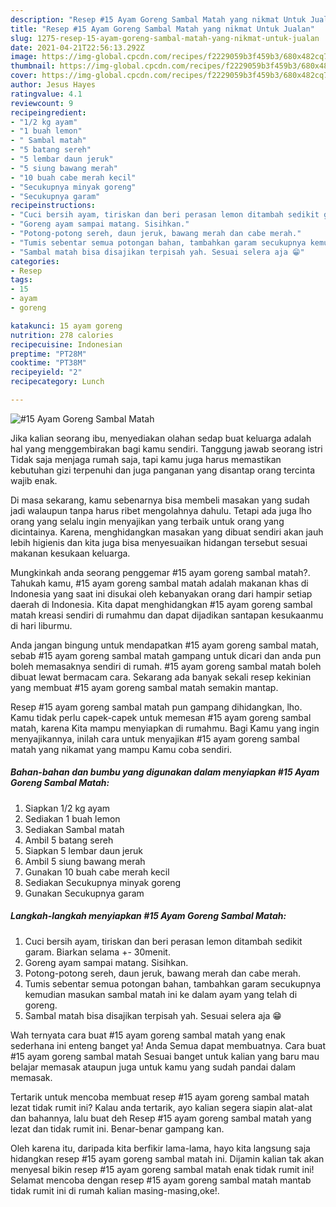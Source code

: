 ```yaml
---
description: "Resep #15 Ayam Goreng Sambal Matah yang nikmat Untuk Jualan"
title: "Resep #15 Ayam Goreng Sambal Matah yang nikmat Untuk Jualan"
slug: 1275-resep-15-ayam-goreng-sambal-matah-yang-nikmat-untuk-jualan
date: 2021-04-21T22:56:13.292Z
image: https://img-global.cpcdn.com/recipes/f2229059b3f459b3/680x482cq70/15-ayam-goreng-sambal-matah-foto-resep-utama.jpg
thumbnail: https://img-global.cpcdn.com/recipes/f2229059b3f459b3/680x482cq70/15-ayam-goreng-sambal-matah-foto-resep-utama.jpg
cover: https://img-global.cpcdn.com/recipes/f2229059b3f459b3/680x482cq70/15-ayam-goreng-sambal-matah-foto-resep-utama.jpg
author: Jesus Hayes
ratingvalue: 4.1
reviewcount: 9
recipeingredient:
- "1/2 kg ayam"
- "1 buah lemon"
- " Sambal matah"
- "5 batang sereh"
- "5 lembar daun jeruk"
- "5 siung bawang merah"
- "10 buah cabe merah kecil"
- "Secukupnya minyak goreng"
- "Secukupnya garam"
recipeinstructions:
- "Cuci bersih ayam, tiriskan dan beri perasan lemon ditambah sedikit garam. Biarkan selama +- 30menit."
- "Goreng ayam sampai matang. Sisihkan."
- "Potong-potong sereh, daun jeruk, bawang merah dan cabe merah."
- "Tumis sebentar semua potongan bahan, tambahkan garam secukupnya kemudian masukan sambal matah ini ke dalam ayam yang telah di goreng."
- "Sambal matah bisa disajikan terpisah yah. Sesuai selera aja 😁"
categories:
- Resep
tags:
- 15
- ayam
- goreng

katakunci: 15 ayam goreng 
nutrition: 278 calories
recipecuisine: Indonesian
preptime: "PT28M"
cooktime: "PT38M"
recipeyield: "2"
recipecategory: Lunch

---
```



![#15 Ayam Goreng Sambal Matah](https://img-global.cpcdn.com/recipes/f2229059b3f459b3/680x482cq70/15-ayam-goreng-sambal-matah-foto-resep-utama.jpg)

Jika kalian seorang ibu, menyediakan olahan sedap buat keluarga adalah hal yang menggembirakan bagi kamu sendiri. Tanggung jawab seorang istri Tidak saja menjaga rumah saja, tapi kamu juga harus memastikan kebutuhan gizi terpenuhi dan juga panganan yang disantap orang tercinta wajib enak.

Di masa  sekarang, kamu sebenarnya bisa membeli masakan yang sudah jadi walaupun tanpa harus ribet mengolahnya dahulu. Tetapi ada juga lho orang yang selalu ingin menyajikan yang terbaik untuk orang yang dicintainya. Karena, menghidangkan masakan yang dibuat sendiri akan jauh lebih higienis dan kita juga bisa menyesuaikan hidangan tersebut sesuai makanan kesukaan keluarga. 



Mungkinkah anda seorang penggemar #15 ayam goreng sambal matah?. Tahukah kamu, #15 ayam goreng sambal matah adalah makanan khas di Indonesia yang saat ini disukai oleh kebanyakan orang dari hampir setiap daerah di Indonesia. Kita dapat menghidangkan #15 ayam goreng sambal matah kreasi sendiri di rumahmu dan dapat dijadikan santapan kesukaanmu di hari liburmu.

Anda jangan bingung untuk mendapatkan #15 ayam goreng sambal matah, sebab #15 ayam goreng sambal matah gampang untuk dicari dan anda pun boleh memasaknya sendiri di rumah. #15 ayam goreng sambal matah boleh dibuat lewat bermacam cara. Sekarang ada banyak sekali resep kekinian yang membuat #15 ayam goreng sambal matah semakin mantap.

Resep #15 ayam goreng sambal matah pun gampang dihidangkan, lho. Kamu tidak perlu capek-capek untuk memesan #15 ayam goreng sambal matah, karena Kita mampu menyiapkan di rumahmu. Bagi Kamu yang ingin menyajikannya, inilah cara untuk menyajikan #15 ayam goreng sambal matah yang nikamat yang mampu Kamu coba sendiri.

<!--inarticleads1-->

##### Bahan-bahan dan bumbu yang digunakan dalam menyiapkan #15 Ayam Goreng Sambal Matah:

1. Siapkan 1/2 kg ayam
1. Sediakan 1 buah lemon
1. Sediakan  Sambal matah
1. Ambil 5 batang sereh
1. Siapkan 5 lembar daun jeruk
1. Ambil 5 siung bawang merah
1. Gunakan 10 buah cabe merah kecil
1. Sediakan Secukupnya minyak goreng
1. Gunakan Secukupnya garam




<!--inarticleads2-->

##### Langkah-langkah menyiapkan #15 Ayam Goreng Sambal Matah:

1. Cuci bersih ayam, tiriskan dan beri perasan lemon ditambah sedikit garam. Biarkan selama +- 30menit.
1. Goreng ayam sampai matang. Sisihkan.
1. Potong-potong sereh, daun jeruk, bawang merah dan cabe merah.
1. Tumis sebentar semua potongan bahan, tambahkan garam secukupnya kemudian masukan sambal matah ini ke dalam ayam yang telah di goreng.
1. Sambal matah bisa disajikan terpisah yah. Sesuai selera aja 😁




Wah ternyata cara buat #15 ayam goreng sambal matah yang enak sederhana ini enteng banget ya! Anda Semua dapat membuatnya. Cara buat #15 ayam goreng sambal matah Sesuai banget untuk kalian yang baru mau belajar memasak ataupun juga untuk kamu yang sudah pandai dalam memasak.

Tertarik untuk mencoba membuat resep #15 ayam goreng sambal matah lezat tidak rumit ini? Kalau anda tertarik, ayo kalian segera siapin alat-alat dan bahannya, lalu buat deh Resep #15 ayam goreng sambal matah yang lezat dan tidak rumit ini. Benar-benar gampang kan. 

Oleh karena itu, daripada kita berfikir lama-lama, hayo kita langsung saja hidangkan resep #15 ayam goreng sambal matah ini. Dijamin kalian tak akan menyesal bikin resep #15 ayam goreng sambal matah enak tidak rumit ini! Selamat mencoba dengan resep #15 ayam goreng sambal matah mantab tidak rumit ini di rumah kalian masing-masing,oke!.

